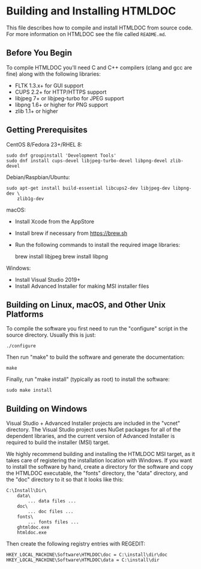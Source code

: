 Building and Installing HTMLDOC
===============================

This file describes how to compile and install HTMLDOC from source code.  For
more information on HTMLDOC see the file called `README.md`.


Before You Begin
----------------

To compile HTMLDOC you'll need C and C++ compilers (clang and gcc are fine)
along with the following libraries:

- FLTK 1.3.x+ for GUI support
- CUPS 2.2+ for HTTP/HTTPS support
- libjpeg 7+ or libjpeg-turbo for JPEG support
- libpng 1.6+ or higher for PNG support
- zlib 1.1+ or higher


Getting Prerequisites
---------------------

CentOS 8/Fedora 23+/RHEL 8:

    sudo dnf groupinstall 'Development Tools'
    sudo dnf install cups-devel libjpeg-turbo-devel libpng-devel zlib-devel

Debian/Raspbian/Ubuntu:

    sudo apt-get install build-essential libcups2-dev libjpeg-dev libpng-dev \
        zlib1g-dev

macOS:

- Install Xcode from the AppStore
- Install brew if necessary from <https://brew.sh>
- Run the following commands to install the required image libraries:

    brew install libjpeg
    brew install libpng

Windows:

- Install Visual Studio 2019+
- Install Advanced Installer for making MSI installer files


Building on Linux, macOS, and Other Unix Platforms
--------------------------------------------------

To compile the software you first need to run the "configure" script in the
source directory.  Usually this is just:

    ./configure

Then run "make" to build the software and generate the documentation:

    make

Finally, run "make install" (typically as root) to install the software:

    sudo make install


Building on Windows
-------------------

Visual Studio + Advanced Installer projects are included in the "vcnet"
directory.  The Visual Studio project uses NuGet packages for all of the
dependent libraries, and the current version of Advanced Installer is required
to build the installer (MSI) target.

We highly recommend building and installing the HTMLDOC MSI target, as it takes
care of registering the installation location with Windows.  If you want to
install the software by hand, create a directory for the software and copy the
HTMLDOC executable, the "fonts" directory, the "data" directory, and the "doc"
directory to it so that it looks like this:

    C:\Install\Dir\
        data\
            ... data files ...
        doc\
            ... doc files ...
        fonts\
            ... fonts files ...
        ghtmldoc.exe
        htmldoc.exe

Then create the following registry entries with REGEDIT:

    HKEY_LOCAL_MACHINE\Software\HTMLDOC\doc = C:\install\dir\doc
    HKEY_LOCAL_MACHINE\Software\HTMLDOC\data = C:\install\dir

